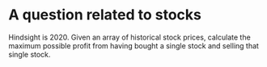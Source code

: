 # A question related to stocks
Hindsight is 2020. Given an array of historical stock prices, calculate the maximum possible profit from having bought a single stock and selling that single stock. 